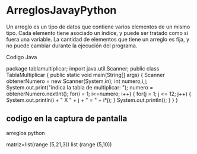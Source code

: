 # ArreglosJavayPython
Un arreglo es un tipo de datos que contiene varios elementos de un mismo tipo. Cada elemento tiene asociado un índice, y puede ser tratado como si fuera una variable. La cantidad de elementos que tiene un arreglo es fija, y no puede cambiar durante la ejecución del programa.




Codigo Java 

package tablamultiplicar;
import java.util.Scanner;
public class TablaMultiplicar {
public static void main(String[] args) {
        Scanner obtenerNumero = new Scanner(System.in);
        int numero,i,j;
         System.out.print("indica la tabla de multiplicar: ");
        numero = obtenerNumero.nextInt();
         for(i = 1; i<=numero; i++)
        {
            for(j = 1; j <= 12; j++)
            {
                System.out.println(i + " X " + j + " = " + i*j);
            }
            System.out.println();
        }
    }
}


## codigo en la captura de pantalla

arreglos python 

matriz=list(range (5,21,3))
list (range (5,10))
